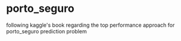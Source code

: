 # porto_seguro
following kaggle's book regarding the top performance approach for porto_seguro prediction problem
